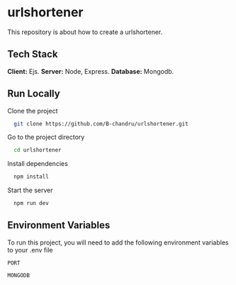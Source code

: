 # urlshortener

This repository is about how to create a urlshortener.



  ## Tech Stack

**Client:** Ejs.
**Server:** Node, Express.
**Database:** Mongodb.

## Run Locally

Clone the project

```bash
  git clone https://github.com/B-chandru/urlshortener.git
```

Go to the project directory

```bash
  cd urlshortener
```

Install dependencies

```bash
  npm install
```

Start the server

```bash
  npm run dev
```

  
## Environment Variables

To run this project, you will need to add the following environment variables to your .env file

`PORT`

`MONGODB`

  


  


  
    
